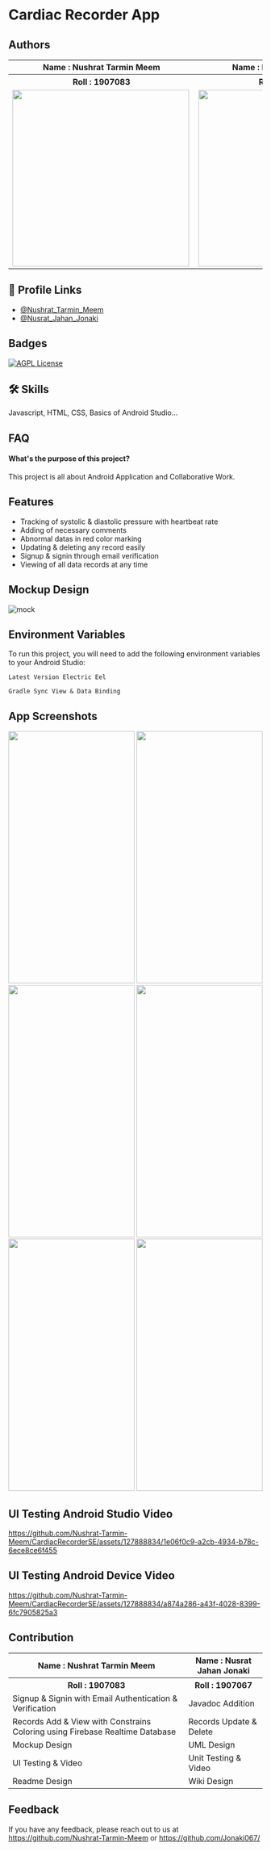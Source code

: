 # Cardiac Recorder App

## Authors
<table>
  <tr><th>Name : Nushrat Tarmin Meem</th><th>Name : Nusrat Jahan Jonaki</th></tr>
  <tr><th>Roll : 1907083</th><th>Roll : 1907067</th></tr>
  <tr><td><img align="left" alt=""  height="350" src="https://github.com/Nushrat-Tarmin-Meem/CardiacRecorderSE/assets/127888834/df899e22-136d-4067-8d43-c9bd738019bd"></td>
  <td><img align="left" alt="" height="350" src="https://avatars.githubusercontent.com/u/127912855?v=4"></td></tr>
</table>

## 🔗 Profile Links
- [@Nushrat_Tarmin_Meem](https://github.com/Nushrat-Tarmin-Meem)
- [@Nusrat_Jahan_Jonaki](https://github.com/Jonaki067/)

## Badges

[![AGPL License](https://img.shields.io/badge/license-AGPL-blue.svg)](http://www.gnu.org/licenses/agpl-3.0)

## 🛠 Skills
Javascript, HTML, CSS, Basics of Android Studio...

## FAQ

#### What's the purpose of this project?

This project is all about Android Application and Collaborative Work.

## Features

- Tracking of systolic & diastolic pressure with heartbeat rate
- Adding of necessary comments
- Abnormal datas in red color marking
- Updating & deleting any record easily
- Signup & signin through email verification
- Viewing of all data records at any time

## Mockup Design
![mock](https://github.com/Nushrat-Tarmin-Meem/CardiacRecorderSE/assets/127888834/3c5077ca-07ed-4092-aa22-4f73ca99cab3)


## Environment Variables

To run this project, you will need to add the following environment variables to your Android Studio:

`Latest Version Electric Eel`

`Gradle Sync View & Data Binding`

## App Screenshots
<img alt="" width="250" height="500" src="https://github.com/Nushrat-Tarmin-Meem/CardiacRecorderSE/assets/127888834/12be9e4f-4bd3-4d94-b9d7-b64c749f970d">
<img alt="" width="250" height="500" src="https://github.com/Nushrat-Tarmin-Meem/CardiacRecorderSE/assets/127888834/cc3b560a-9413-4a1c-9608-371534c8f49f">
<img alt="" width="250" height="500" src="https://github.com/Nushrat-Tarmin-Meem/CardiacRecorderSE/assets/127888834/13259e2c-ec64-4ee9-ad88-8abd3c4e7d43">
<img alt="" width="250" height="500" src="https://github.com/Nushrat-Tarmin-Meem/CardiacRecorderSE/assets/127888834/4f296b47-ee7a-4461-be81-3db4f3ab540c">
<img alt="" width="250" height="500" src="https://github.com/Nushrat-Tarmin-Meem/CardiacRecorderSE/assets/127888834/6bee9f2a-3ad5-4c6f-931f-39cdced58c34">
<img alt="" width="250" height="500" src="https://github.com/Nushrat-Tarmin-Meem/CardiacRecorderSE/assets/127888834/9e904500-3d06-4522-b9e5-a51cd180419a">

## UI Testing Android Studio Video
https://github.com/Nushrat-Tarmin-Meem/CardiacRecorderSE/assets/127888834/1e06f0c9-a2cb-4934-b78c-6ece8ce6f455

## UI Testing Android Device Video
https://github.com/Nushrat-Tarmin-Meem/CardiacRecorderSE/assets/127888834/a874a286-a43f-4028-8399-6fc7905825a3

## Contribution
<table>
  <tr><th>Name : Nushrat Tarmin Meem</th><th>Name : Nusrat Jahan Jonaki</th></tr>
  <tr><th>Roll : 1907083</th><th>Roll : 1907067</th></tr>
  <tr><td>Signup & Signin with Email Authentication & Verification</td><td>Javadoc Addition</td></tr>
  <tr><td>Records Add & View with Constrains Coloring using Firebase Realtime Database</td><td>Records Update & Delete</td></tr>
  <tr><td>Mockup Design</td><td>UML Design</td></tr>
  <tr><td>UI Testing & Video</td><td>Unit Testing & Video</td></tr>
  <tr><td>Readme Design</td><td>Wiki Design</td></tr>
  </table>


## Feedback

If you have any feedback, please reach out to us at https://github.com/Nushrat-Tarmin-Meem or https://github.com/Jonaki067/
